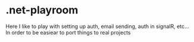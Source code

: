 # .net-playroom
Here I like to play with setting up auth, email sending, auth in signalR, etc... In order to be easiear to port things to real projects

